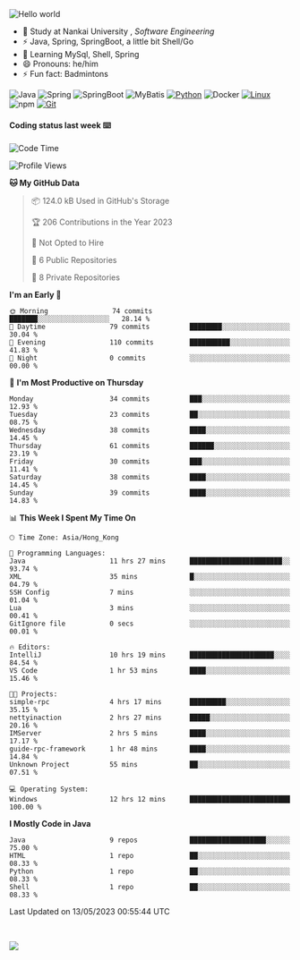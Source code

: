 

<img src="https://raw.githubusercontent.com/sagar-viradiya/sagar-viradiya/master/resources/banner.png" alt="Hello world">


<br/>


- 🍻  Study at Nankai University , _Software Engineering_
- ⚡  Java, Spring, SpringBoot, a little bit Shell/Go
- 🌱 Learning MySql, Shell, Spring
- 😄 Pronouns: he/him
- ⚡ Fun fact: Badmintons

![Java](https://img.shields.io/badge/-Java-007396?style=flat-square&logo=java&logoColor=ffffff)
![Spring](https://img.shields.io/badge/-Spring-green)
![SpringBoot](https://img.shields.io/badge/-SpringBoot-green)
![MyBatis](https://img.shields.io/badge/-MyBatis-yellowgreen)
[![Python](https://img.shields.io/badge/-Python-3776AB?style=flat-square&logo=python&logoColor=ffffff)](https://www.python.org/)
![Docker](https://img.shields.io/badge/Docker-2496ED?style=flat-square&logo=docker&logoColor=ffffff)
[![Linux](https://img.shields.io/badge/-Linux-333333?style=flat-square&logo=linux&logoColor=white)](https://www.linuxfoundation.org/)
![npm](https://img.shields.io/badge/-NPM-CB3837?style=flat-square&logo=npm&logoColor=white)
[![Git](https://img.shields.io/badge/-Git-f05032?style=flat-square&logo=git&logoColor=white)](https://git-scm.com/)

#### Coding status last week ⌨️

<!--START_SECTION:waka-->
![Code Time](http://img.shields.io/badge/Code%20Time-171%20hrs%2025%20mins-blue)

![Profile Views](http://img.shields.io/badge/Profile%20Views-3-blue)

**🐱 My GitHub Data** 

> 📦 124.0 kB Used in GitHub's Storage 
 > 
> 🏆 206 Contributions in the Year 2023
 > 
> 🚫 Not Opted to Hire
 > 
> 📜 6 Public Repositories 
 > 
> 🔑 8 Private Repositories 
 > 
**I'm an Early 🐤** 

```text
🌞 Morning                74 commits          ███████░░░░░░░░░░░░░░░░░░   28.14 % 
🌆 Daytime                79 commits          ████████░░░░░░░░░░░░░░░░░   30.04 % 
🌃 Evening                110 commits         ██████████░░░░░░░░░░░░░░░   41.83 % 
🌙 Night                  0 commits           ░░░░░░░░░░░░░░░░░░░░░░░░░   00.00 % 
```
📅 **I'm Most Productive on Thursday** 

```text
Monday                   34 commits          ███░░░░░░░░░░░░░░░░░░░░░░   12.93 % 
Tuesday                  23 commits          ██░░░░░░░░░░░░░░░░░░░░░░░   08.75 % 
Wednesday                38 commits          ████░░░░░░░░░░░░░░░░░░░░░   14.45 % 
Thursday                 61 commits          ██████░░░░░░░░░░░░░░░░░░░   23.19 % 
Friday                   30 commits          ███░░░░░░░░░░░░░░░░░░░░░░   11.41 % 
Saturday                 38 commits          ████░░░░░░░░░░░░░░░░░░░░░   14.45 % 
Sunday                   39 commits          ████░░░░░░░░░░░░░░░░░░░░░   14.83 % 
```


📊 **This Week I Spent My Time On** 

```text
🕑︎ Time Zone: Asia/Hong_Kong

💬 Programming Languages: 
Java                     11 hrs 27 mins      ███████████████████████░░   93.74 % 
XML                      35 mins             █░░░░░░░░░░░░░░░░░░░░░░░░   04.79 % 
SSH Config               7 mins              ░░░░░░░░░░░░░░░░░░░░░░░░░   01.04 % 
Lua                      3 mins              ░░░░░░░░░░░░░░░░░░░░░░░░░   00.41 % 
GitIgnore file           0 secs              ░░░░░░░░░░░░░░░░░░░░░░░░░   00.01 % 

🔥 Editors: 
IntelliJ                 10 hrs 19 mins      █████████████████████░░░░   84.54 % 
VS Code                  1 hr 53 mins        ████░░░░░░░░░░░░░░░░░░░░░   15.46 % 

🐱‍💻 Projects: 
simple-rpc               4 hrs 17 mins       █████████░░░░░░░░░░░░░░░░   35.15 % 
nettyinaction            2 hrs 27 mins       █████░░░░░░░░░░░░░░░░░░░░   20.16 % 
IMServer                 2 hrs 5 mins        ████░░░░░░░░░░░░░░░░░░░░░   17.17 % 
guide-rpc-framework      1 hr 48 mins        ████░░░░░░░░░░░░░░░░░░░░░   14.84 % 
Unknown Project          55 mins             ██░░░░░░░░░░░░░░░░░░░░░░░   07.51 % 

💻 Operating System: 
Windows                  12 hrs 12 mins      █████████████████████████   100.00 % 
```

**I Mostly Code in Java** 

```text
Java                     9 repos             ███████████████████░░░░░░   75.00 % 
HTML                     1 repo              ██░░░░░░░░░░░░░░░░░░░░░░░   08.33 % 
Python                   1 repo              ██░░░░░░░░░░░░░░░░░░░░░░░   08.33 % 
Shell                    1 repo              ██░░░░░░░░░░░░░░░░░░░░░░░   08.33 % 
```




 Last Updated on 13/05/2023 00:55:44 UTC
<!--END_SECTION:waka-->

<br/>

![](https://github-profile-trophy.vercel.app/?username=quincysky&column=7)







